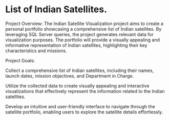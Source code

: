 # List of Indian Satellites.

Project Overview:
The Indian Satellite Visualization project aims to create a personal portfolio showcasing a comprehensive list of Indian satellites. By leveraging SQL Server queries, the project generates relevant data for visualization purposes. The portfolio will provide a visually appealing and informative representation of Indian satellites, highlighting their key characteristics and missions.

Project Goals:

Collect a comprehensive list of Indian satellites, including their names, launch dates, mission objectives, and Department in Charge.

Utilize the collected data to create visually appealing and interactive visualizations that effectively represent the information related to the Indian satellites.

Develop an intuitive and user-friendly interface to navigate through the satellite portfolio, enabling users to explore the satellite details effortlessly.
